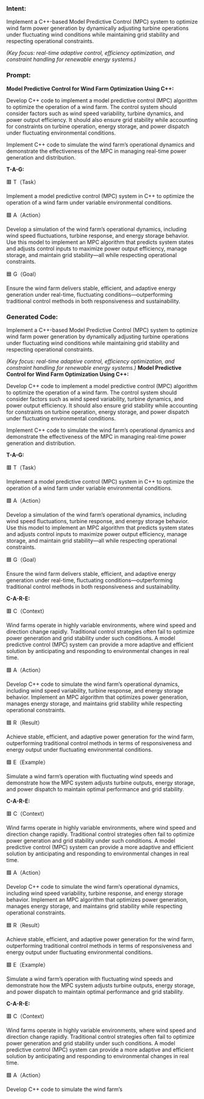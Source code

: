 ### Intent:
Implement a C++-based Model Predictive Control (MPC) system to optimize wind farm power generation by dynamically adjusting turbine operations under fluctuating wind conditions while maintaining grid stability and respecting operational constraints.  

*(Key focus: real-time adaptive control, efficiency optimization, and constraint handling for renewable energy systems.)*

### Prompt:
**Model Predictive Control for Wind Farm Optimization Using C++:**

Develop C++ code to implement a model predictive control (MPC) algorithm to optimize the operation of a wind farm. The control system should consider factors such as wind speed variability, turbine dynamics, and power output efficiency. It should also ensure grid stability while accounting for constraints on turbine operation, energy storage, and power dispatch under fluctuating environmental conditions.

Implement C++ code to simulate the wind farm’s operational dynamics and demonstrate the effectiveness of the MPC in managing real-time power generation and distribution.

**T-A-G:**

🟥 T（Task）

Implement a model predictive control (MPC) system in C++ to optimize the operation of a wind farm under variable environmental conditions.

🟩 A（Action）

Develop a simulation of the wind farm’s operational dynamics, including wind speed fluctuations, turbine response, and energy storage behavior. Use this model to implement an MPC algorithm that predicts system states and adjusts control inputs to maximize power output efficiency, manage storage, and maintain grid stability—all while respecting operational constraints.

🟦 G（Goal）

Ensure the wind farm delivers stable, efficient, and adaptive energy generation under real-time, fluctuating conditions—outperforming traditional control methods in both responsiveness and sustainability.

### Generated Code:
Implement a C++-based Model Predictive Control (MPC) system to optimize wind farm power generation by dynamically adjusting turbine operations under fluctuating wind conditions while maintaining grid stability and respecting operational constraints.  

*(Key focus: real-time adaptive control, efficiency optimization, and constraint handling for renewable energy systems.)*
**Model Predictive Control for Wind Farm Optimization Using C++:**

Develop C++ code to implement a model predictive control (MPC) algorithm to optimize the operation of a wind farm. The control system should consider factors such as wind speed variability, turbine dynamics, and power output efficiency. It should also ensure grid stability while accounting for constraints on turbine operation, energy storage, and power dispatch under fluctuating environmental conditions.

Implement C++ code to simulate the wind farm’s operational dynamics and demonstrate the effectiveness of the MPC in managing real-time power generation and distribution.

**T-A-G:**

🟥 T（Task）

Implement a model predictive control (MPC) system in C++ to optimize the operation of a wind farm under variable environmental conditions.

🟩 A（Action）

Develop a simulation of the wind farm’s operational dynamics, including wind speed fluctuations, turbine response, and energy storage behavior. Use this model to implement an MPC algorithm that predicts system states and adjusts control inputs to maximize power output efficiency, manage storage, and maintain grid stability—all while respecting operational constraints.

🟦 G（Goal）

Ensure the wind farm delivers stable, efficient, and adaptive energy generation under real-time, fluctuating conditions—outperforming traditional control methods in both responsiveness and sustainability.  

**C-A-R-E:**

🟥 C（Context）

Wind farms operate in highly variable environments, where wind speed and direction change rapidly. Traditional control strategies often fail to optimize power generation and grid stability under such conditions. A model predictive control (MPC) system can provide a more adaptive and efficient solution by anticipating and responding to environmental changes in real time.

🟩 A（Action）

Develop C++ code to simulate the wind farm’s operational dynamics, including wind speed variability, turbine response, and energy storage behavior. Implement an MPC algorithm that optimizes power generation, manages energy storage, and maintains grid stability while respecting operational constraints.

🟦 R（Result）

Achieve stable, efficient, and adaptive power generation for the wind farm, outperforming traditional control methods in terms of responsiveness and energy output under fluctuating environmental conditions.

🟩 E（Example）

Simulate a wind farm’s operation with fluctuating wind speeds and demonstrate how the MPC system adjusts turbine outputs, energy storage, and power dispatch to maintain optimal performance and grid stability.  

**C-A-R-E:**

🟥 C（Context）

Wind farms operate in highly variable environments, where wind speed and direction change rapidly. Traditional control strategies often fail to optimize power generation and grid stability under such conditions. A model predictive control (MPC) system can provide a more adaptive and efficient solution by anticipating and responding to environmental changes in real time.

🟩 A（Action）

Develop C++ code to simulate the wind farm’s operational dynamics, including wind speed variability, turbine response, and energy storage behavior. Implement an MPC algorithm that optimizes power generation, manages energy storage, and maintains grid stability while respecting operational constraints.

🟦 R（Result）

Achieve stable, efficient, and adaptive power generation for the wind farm, outperforming traditional control methods in terms of responsiveness and energy output under fluctuating environmental conditions.

🟩 E（Example）

Simulate a wind farm’s operation with fluctuating wind speeds and demonstrate how the MPC system adjusts turbine outputs, energy storage, and power dispatch to maintain optimal performance and grid stability.  

**C-A-R-E:**

🟥 C（Context）

Wind farms operate in highly variable environments, where wind speed and direction change rapidly. Traditional control strategies often fail to optimize power generation and grid stability under such conditions. A model predictive control (MPC) system can provide a more adaptive and efficient solution by anticipating and responding to environmental changes in real time.

🟩 A（Action）

Develop C++ code to simulate the wind farm’s
